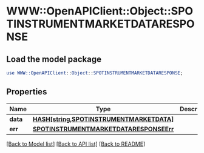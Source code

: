 # WWW::OpenAPIClient::Object::SPOTINSTRUMENTMARKETDATARESPONSE

## Load the model package
```perl
use WWW::OpenAPIClient::Object::SPOTINSTRUMENTMARKETDATARESPONSE;
```

## Properties
Name | Type | Description | Notes
------------ | ------------- | ------------- | -------------
**data** | [**HASH[string,SPOTINSTRUMENTMARKETDATA]**](SPOTINSTRUMENTMARKETDATA.md) |  | [optional] 
**err** | [**SPOTINSTRUMENTMARKETDATARESPONSEErr**](SPOTINSTRUMENTMARKETDATARESPONSEErr.md) |  | [optional] 

[[Back to Model list]](../README.md#documentation-for-models) [[Back to API list]](../README.md#documentation-for-api-endpoints) [[Back to README]](../README.md)



